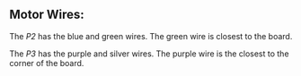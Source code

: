 ## Motor Wires:
The *P2* has the blue and green wires. The green wire is closest to the board.

The *P3* has the purple and silver wires. The purple wire is the closest to the corner of the board.